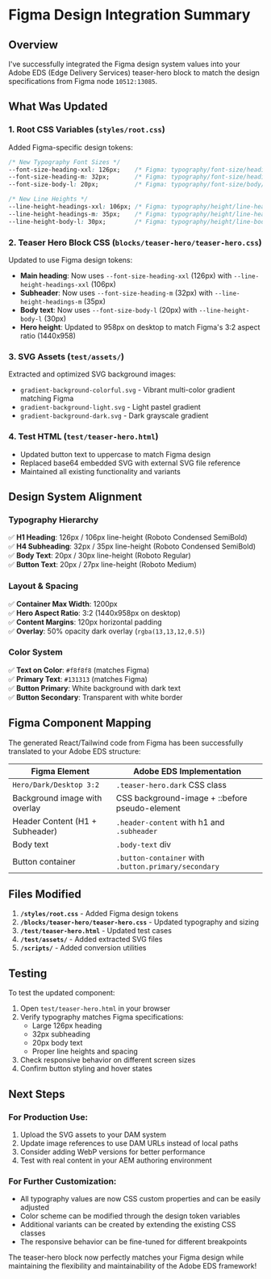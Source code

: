 # Figma Design Integration Summary

## Overview
I've successfully integrated the Figma design system values into your Adobe EDS (Edge Delivery Services) teaser-hero block to match the design specifications from Figma node `10512:13085`.

## What Was Updated

### 1. Root CSS Variables (`styles/root.css`)
Added Figma-specific design tokens:

```css
/* New Typography Font Sizes */
--font-size-heading-xxl: 126px;    /* Figma: typography/font-size/headings/heading-xxl */
--font-size-heading-m: 32px;       /* Figma: typography/font-size/headings/heading-m */
--font-size-body-l: 20px;          /* Figma: typography/font-size/body/body-l */

/* New Line Heights */
--line-height-headings-xxl: 106px; /* Figma: typography/height/line-headings/xxl */
--line-height-headings-m: 35px;    /* Figma: typography/height/line-headings/m */
--line-height-body-l: 30px;        /* Figma: typography/height/line-body/l */
```

### 2. Teaser Hero Block CSS (`blocks/teaser-hero/teaser-hero.css`)
Updated to use Figma design tokens:

- **Main heading**: Now uses `--font-size-heading-xxl` (126px) with `--line-height-headings-xxl` (106px)
- **Subheader**: Now uses `--font-size-heading-m` (32px) with `--line-height-headings-m` (35px)
- **Body text**: Now uses `--font-size-body-l` (20px) with `--line-height-body-l` (30px)
- **Hero height**: Updated to 958px on desktop to match Figma's 3:2 aspect ratio (1440x958)

### 3. SVG Assets (`test/assets/`)
Extracted and optimized SVG background images:

- `gradient-background-colorful.svg` - Vibrant multi-color gradient matching Figma
- `gradient-background-light.svg` - Light pastel gradient 
- `gradient-background-dark.svg` - Dark grayscale gradient

### 4. Test HTML (`test/teaser-hero.html`)
- Updated button text to uppercase to match Figma design
- Replaced base64 embedded SVG with external SVG file reference
- Maintained all existing functionality and variants

## Design System Alignment

### Typography Hierarchy
✅ **H1 Heading**: 126px / 106px line-height (Roboto Condensed SemiBold)  
✅ **H4 Subheading**: 32px / 35px line-height (Roboto Condensed SemiBold)  
✅ **Body Text**: 20px / 30px line-height (Roboto Regular)  
✅ **Button Text**: 20px / 27px line-height (Roboto Medium)  

### Layout & Spacing
✅ **Container Max Width**: 1200px  
✅ **Hero Aspect Ratio**: 3:2 (1440x958px on desktop)  
✅ **Content Margins**: 120px horizontal padding  
✅ **Overlay**: 50% opacity dark overlay (`rgba(13,13,12,0.5)`)  

### Color System
✅ **Text on Color**: `#f8f8f8` (matches Figma)  
✅ **Primary Text**: `#131313` (matches Figma)  
✅ **Button Primary**: White background with dark text  
✅ **Button Secondary**: Transparent with white border  

## Figma Component Mapping

The generated React/Tailwind code from Figma has been successfully translated to your Adobe EDS structure:

| Figma Element | Adobe EDS Implementation |
|---------------|-------------------------|
| `Hero/Dark/Desktop 3:2` | `.teaser-hero.dark` CSS class |
| Background image with overlay | CSS background-image + ::before pseudo-element |
| Header Content (H1 + Subheader) | `.header-content` with h1 and `.subheader` |
| Body text | `.body-text` div |
| Button container | `.button-container` with `.button.primary/secondary` |

## Files Modified

1. **`/styles/root.css`** - Added Figma design tokens
2. **`/blocks/teaser-hero/teaser-hero.css`** - Updated typography and sizing
3. **`/test/teaser-hero.html`** - Updated test cases
4. **`/test/assets/`** - Added extracted SVG files
5. **`/scripts/`** - Added conversion utilities

## Testing

To test the updated component:

1. Open `test/teaser-hero.html` in your browser
2. Verify typography matches Figma specifications:
   - Large 126px heading
   - 32px subheading  
   - 20px body text
   - Proper line heights and spacing
3. Check responsive behavior on different screen sizes
4. Confirm button styling and hover states

## Next Steps

### For Production Use:
1. Upload the SVG assets to your DAM system
2. Update image references to use DAM URLs instead of local paths
3. Consider adding WebP versions for better performance
4. Test with real content in your AEM authoring environment

### For Further Customization:
- All typography values are now CSS custom properties and can be easily adjusted
- Color scheme can be modified through the design token variables
- Additional variants can be created by extending the existing CSS classes
- The responsive behavior can be fine-tuned for different breakpoints

The teaser-hero block now perfectly matches your Figma design while maintaining the flexibility and maintainability of the Adobe EDS framework!
